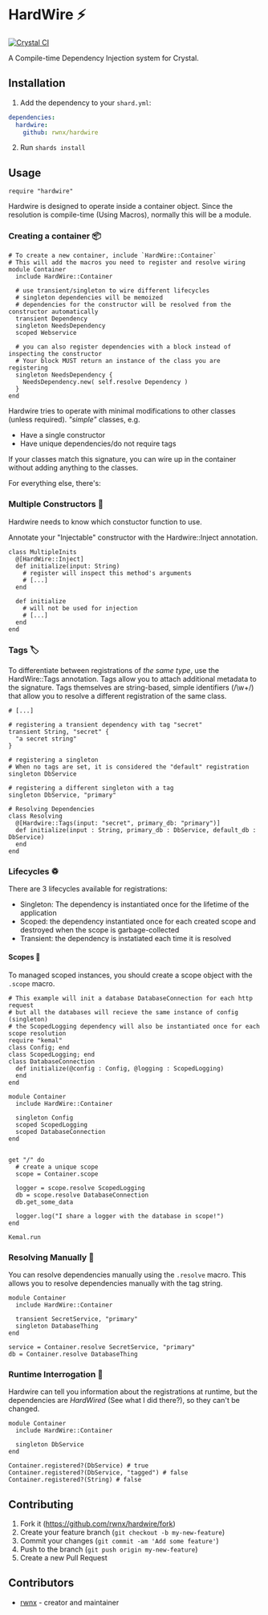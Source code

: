 # HardWire ⚡
[![Crystal CI](https://github.com/rwnx/hardwire/workflows/Crystal%20CI/badge.svg?branch=master)](https://github.com/rwnx/hardwire/actions?query=workflow%3A%22Crystal+CI%22)

A Compile-time Dependency Injection system for Crystal.

## Installation

1. Add the dependency to your `shard.yml`:

```yaml
dependencies:
  hardwire:
    github: rwnx/hardwire
```

2. Run `shards install`

## Usage

```crystal
require "hardwire"
```

Hardwire is designed to operate inside a container object.
Since the resolution is compile-time (Using Macros), normally this will be a module.

### Creating a container 📦
```crystal
# To create a new container, include `HardWire::Container`
# This will add the macros you need to register and resolve wiring
module Container
  include HardWire::Container

  # use transient/singleton to wire different lifecycles
  # singleton dependencies will be memoized
  # dependencies for the constructor will be resolved from the constructor automatically
  transient Dependency
  singleton NeedsDependency
  scoped Webservice

  # you can also register dependencies with a block instead of inspecting the constructor
  # Your block MUST return an instance of the class you are registering
  singleton NeedsDependency {
    NeedsDependency.new( self.resolve Dependency )
  }
end
```

Hardwire tries to operate with minimal modifications to other classes (unless required).
_"simple"_ classes, e.g.
  * Have a single constructor
  * Have unique dependencies/do not require tags

If your classes match this signature, you can wire up in the container without adding anything to the classes.

For everything else, there's:

### Multiple Constructors 🚧
Hardwire needs to know which constuctor function to use.

Annotate your "Injectable" constructor with the Hardwire::Inject annotation.
```crystal
class MultipleInits
  @[HardWire::Inject]
  def initialize(input: String)
    # register will inspect this method's arguments
    # [...]
  end

  def initialize
    # will not be used for injection
    # [...]
  end
end
```

### Tags 🏷
To differentiate between registrations of _the same type_, use the HardWire::Tags annotation.
Tags allow you to attach additional metadata to the signature. Tags themselves are string-based, simple identifiers (/\w+/) that allow you to resolve
a different registration of the same class.


```crystal
# [...]

# registering a transient dependency with tag "secret"
transient String, "secret" {
  "a secret string"
}

# registering a singleton
# When no tags are set, it is considered the "default" registration
singleton DbService

# registering a different singleton with a tag
singleton DbService, "primary"

# Resolving Dependencies
class Resolving
  @[Hardwire::Tags(input: "secret", primary_db: "primary")]
  def initialize(input : String, primary_db : DbService, default_db : DbService)
  end
end
```
### Lifecycles ♽
There are 3 lifecycles available for registrations:
* Singleton: The dependency is instantiated once for the lifetime of the application
* Scoped: the dependency instantiated once for each created scope and destroyed when the scope is garbage-collected
* Transient: the dependency is instatiated each time it is resolved

#### Scopes 🔭
To managed scoped instances, you should create a scope object with the `.scope` macro.

```crystal
# This example will init a database DatabaseConnection for each http request
# but all the databases will recieve the same instance of config (singleton)
# the ScopedLogging dependency will also be instantiated once for each scope resolution
require "kemal"
class Config; end
class ScopedLogging; end
class DatabaseConnection
  def initialize(@config : Config, @logging : ScopedLogging)
  end
end

module Container
  include HardWire::Container

  singleton Config
  scoped ScopedLogging
  scoped DatabaseConnection
end


get "/" do
  # create a unique scope
  scope = Container.scope

  logger = scope.resolve ScopedLogging
  db = scope.resolve DatabaseConnection
  db.get_some_data

  logger.log("I share a logger with the database in scope!")
end

Kemal.run

```

### Resolving Manually 🔨
You can resolve dependencies manually using the `.resolve` macro. This allows you to resolve dependencies manually with the tag string.

```crystal
module Container
  include HardWire::Container

  transient SecretService, "primary"
  singleton DatabaseThing
end

service = Container.resolve SecretService, "primary"
db = Container.resolve DatabaseThing
```

### Runtime Interrogation 👀
Hardwire can tell you information about the registrations at runtime, but the dependencies are _HardWired_ (See what I did there?), so they can't be changed.

```crystal
module Container
  include HardWire::Container

  singleton DbService
end

Container.registered?(DbService) # true
Container.registered?(DbService, "tagged") # false
Container.registered?(String) # false
```

## Contributing

1. Fork it (<https://github.com/rwnx/hardwire/fork>)
2. Create your feature branch (`git checkout -b my-new-feature`)
3. Commit your changes (`git commit -am 'Add some feature'`)
4. Push to the branch (`git push origin my-new-feature`)
5. Create a new Pull Request

## Contributors

- [rwnx](https://github.com/rwnx) - creator and maintainer
